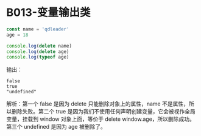 # B013-变量输出类

```js
const name = 'qdleader'
age = 18

console.log(delete name)
console.log(delete age)
console.log(typeof age)
```


输出：

```
false
true
"undefined"
```







解析：第一个 false 是因为 delete 只能删除对象上的属性，name 不是属性，所以删除失败。第二个 true 是因为我们不使用任何声明创建变量，它会被视作全局变量，挂载到 window 对象上面，等价于 delete window.age，所以删除成功。第三个 undefined 是因为 age 被删除了。

